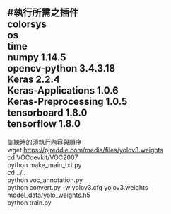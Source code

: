 #執行所需之插件  
colorsys  
os  
time  
numpy               1.14.5  
opencv-python       3.4.3.18  
Keras               2.2.4  
Keras-Applications  1.0.6  
Keras-Preprocessing 1.0.5  
tensorboard         1.8.0  
tensorflow          1.8.0  
------------------------------  
訓練時的須執行內容與順序  
wget https://pjreddie.com/media/files/yolov3.weights  
cd VOCdevkit/VOC2007  
python make_main_txt.py  
cd ../..  
python voc_annotation.py  
python convert.py -w yolov3.cfg yolov3.weights model_data/yolo_weights.h5  
python train.py  